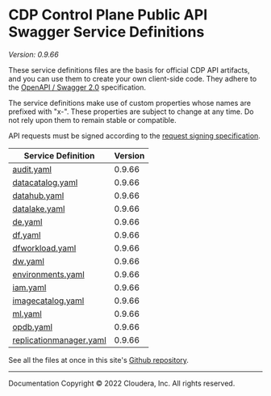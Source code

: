 # CDP Control Plane Public API Swagger Service Definitions

*Version: 0.9.66*

These service definitions files are the basis for official CDP API artifacts,
and you can use them to create your own client-side code. They adhere to the
[OpenAPI / Swagger 2.0](https://swagger.io/specification/v2/) specification.

The service definitions make use of custom properties whose names are prefixed
with "x-". These properties are subject to change at any time. Do not rely upon
them to remain stable or compatible.

API requests must be signed according to the
[request signing specification](request_signing.md).

| Service Definition | Version |
| --- | --- |
| [audit.yaml](./audit.yaml) | 0.9.66 |
| [datacatalog.yaml](./datacatalog.yaml) | 0.9.66 |
| [datahub.yaml](./datahub.yaml) | 0.9.66 |
| [datalake.yaml](./datalake.yaml) | 0.9.66 |
| [de.yaml](./de.yaml) | 0.9.66 |
| [df.yaml](./df.yaml) | 0.9.66 |
| [dfworkload.yaml](./dfworkload.yaml) | 0.9.66 |
| [dw.yaml](./dw.yaml) | 0.9.66 |
| [environments.yaml](./environments.yaml) | 0.9.66 |
| [iam.yaml](./iam.yaml) | 0.9.66 |
| [imagecatalog.yaml](./imagecatalog.yaml) | 0.9.66 |
| [ml.yaml](./ml.yaml) | 0.9.66 |
| [opdb.yaml](./opdb.yaml) | 0.9.66 |
| [replicationmanager.yaml](./replicationmanager.yaml) | 0.9.66 |

See all the files at once in this site's
[Github repository](https://github.com/cloudera/cdp-dev-docs/tree/master/api-docs/swagger).

----

Documentation Copyright © 2022 Cloudera, Inc. All rights reserved.

